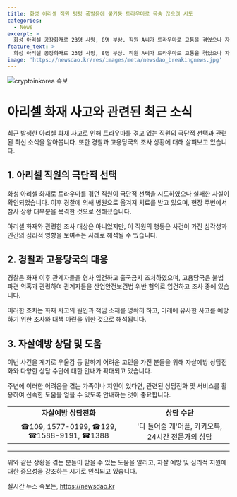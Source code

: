 ```yaml
---
title: 화성 아리셀 직원 펑펑 폭발음에 불기둥 트라우마로 목숨 끊으려 시도
categories:
  - News
excerpt: >
  화성 아리셀 공장화재로 23명 사망, 8명 부상. 직원 A씨가 트라우마로 고통을 겪었으나 자살을 시도했다가 실패. 경찰과 고용당국은 관계자들을 조사 중. 노동자 파견 문제도 논란. 사건과 관련하여 다양한 상담 및 도움이 가능한 전화번호 및 앱 소개.
feature_text: >
  화성 아리셀 공장화재로 23명 사망, 8명 부상. 직원 A씨가 트라우마로 고통을 겪었으나 자살을 시도했다가 실패. 경찰과 고용당국은 관계자들을 조사 중. 노동자 파견 문제도 논란. 사건과 관련하여 다양한 상담 및 도움이 가능한 전화번호 및 앱 소개.
image: 'https://newsdao.kr/res/images/meta/newsdao_breakingnews.jpg'
---
```


<p><img src="https://newsdao.kr/res/images/meta/newsdao_breakingnews.jpg" alt="cryptoinkorea 속보" /></p>

<h1>아리셀 화재 사고와 관련된 최근 소식</h1>

<p data-ke-size="size16">최근 발생한 아리셀 화재 사고로 인해 트라우마를 겪고 있는 직원의 극단적 선택과 관련된 최신 소식을 알아봅니다. 또한 경찰과 고용당국의 조사 상황에 대해 살펴보고 있습니다.</p>

<h2 data-ke-size="size26">1. 아리셀 직원의 극단적 선택</h2>

<p data-ke-size="size16">화성 아리셀 화재로 트라우마를 겪던 직원이 극단적 선택을 시도하였으나 실패한 사실이 확인되었습니다. 이후 경찰에 의해 병원으로 옮겨져 치료를 받고 있으며, 현장 주변에서 참사 상황 대부분을 목격한 것으로 전해졌습니다.</p>

<p data-ke-size="size16">아리셀 화재와 관련한 조사 대상은 아니었지만, 이 직원의 행동은 사건이 가진 심각성과 인간의 심리적 영향을 보여주는 사례로 해석될 수 있습니다.</p>

<h2 data-ke-size="size26">2. 경찰과 고용당국의 대응</h2>

<p data-ke-size="size16">경찰은 화재 이후 관계자들을 형사 입건하고 출국금지 조처하였으며, 고용당국은 불법 파견 의혹과 관련하여 관계자들을 산업안전보건법 위반 혐의로 입건하고 조사 중에 있습니다.</p>

<p data-ke-size="size16">이러한 조치는 화재 사고의 원인과 책임 소재를 명확히 하고, 미래에 유사한 사고를 예방하기 위한 조사와 대책 마련을 위한 것으로 해석됩니다.</p>

<h2 data-ke-size="size26">3. 자살예방 상담 및 도움</h2>

<p data-ke-size="size16">이번 사건을 계기로 우울감 등 말하기 어려운 고민을 가진 분들을 위해 자살예방 상담전화와 다양한 상담 수단에 대한 안내가 확대되고 있습니다.</p>

<p data-ke-size="size16">주변에 이러한 어려움을 겪는 가족이나 지인이 있다면, 관련된 상담전화 및 서비스를 활용하여 신속한 도움을 얻을 수 있도록 안내하는 것이 중요합니다.</p>

<table>
  <tr>
    <td style="text-align: center; height: 17px;"><b>자살예방 상담전화</b></td>
    <td style="text-align: center; height: 17px;"><b>상담 수단</b></td>
  </tr>
  <tr>
    <td style="text-align: center; height: 17px;">☎109, 1577-0199, ☎129, ☎1588-9191, ☎1388</td>
    <td style="text-align: center; height: 17px;">'다 들어줄 개'어플, 카카오톡, 24시간 전문가의 상담</td>
  </tr>
</table>

<hr>

<p data-ke-size="size16">위와 같은 상황을 겪는 분들이 받을 수 있는 도움을 알리고, 자살 예방 및 심리적 지원에 대한 중요성을 강조하는 시기로 인식되고 있습니다.</p>
실시간 뉴스 속보는, <a href="https://newsdao.kr" rel="dofollow">https://newsdao.kr</a>


